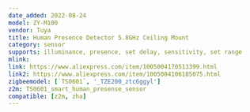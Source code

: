 ```yaml
---
date_added: 2022-08-24
model: ZY-M100
vendor: Tuya
title: Human Presence Detector 5.8GHz Ceiling Mount
category: sensor
supports: illuminance, presence, set delay, sensitivity, set range
mlink: 
link: https://www.aliexpress.com/item/1005004170513399.html
link2: https://www.aliexpress.com/item/1005004106185075.html
zigbeemodel: [`TS0601`, '_TZE200_ztc6ggyl']
z2m: TS0601_smart_human_presense_sensor
compatible: [z2m, zha]
---
```


